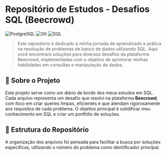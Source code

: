 # Repositório de Estudos - Desafios SQL (Beecrowd)

![PostgreSQL](https://img.shields.io/badge/PostgreSQL-316192?style=for-the-badge&logo=postgresql&logoColor=white)
![Git](https://img.shields.io/badge/GIT-E44C30?style=for-the-badge&logo=git&logoColor=white)
![SQL](https://img.shields.io/badge/SQL-025E8C?style=for-the-badge&logo=sql&logoColor=white)

> Este repositório é dedicado à minha jornada de aprendizado e prática na resolução de problemas de banco de dados utilizando SQL. Aqui você encontrará soluções para diversos desafios da plataforma Beecrowd, implementadas com o objetivo de aprimorar minhas habilidades em consultas e manipulação de dados.

## 📝 Sobre o Projeto

Este projeto serve como um diário de bordo dos meus estudos em SQL. Cada arquivo representa um desafio que resolvi na plataforma **Beecrowd**, com foco em criar queries limpas, eficientes e que atendam rigorosamente aos requisitos de cada problema. O objetivo principal é solidificar meu conhecimento em SQL e criar um portfólio de soluções.

## 📂 Estrutura do Repositório

A organização dos arquivos foi pensada para facilitar a busca por soluções específicas, utilizando o número do problema como identificador principal.
